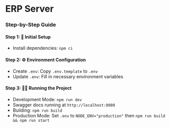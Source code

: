 # ERP Server
### Step-by-Step Guide

#### Step 1: 🚀 Initial Setup

- Install dependencies: `npm ci`

#### Step 2: ⚙️ Environment Configuration

- Create `.env`: Copy `.env.template` to `.env`
- Update `.env`: Fill in necessary environment variables

#### Step 3: 🏃‍♂️ Running the Project

- Development Mode: `npm run dev`
- Swagger docs running at `http://localhost:8080`
- Building: `npm run build`
- Production Mode: Set `.env` to `NODE_ENV="production"` then `npm run build && npm run start`
